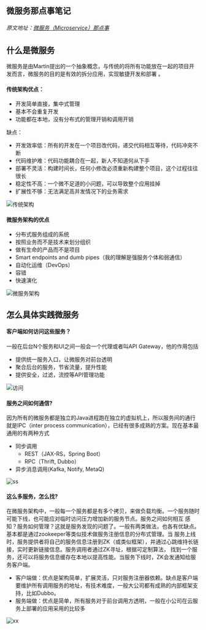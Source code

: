 ## 微服务那点事笔记

###### 原文地址：[微服务（Microservice）那点事](http://www.phperz.com/article/16/0122/185309.html)

## 什么是微服务

微服务是由Martin提出的一个抽象概念，与传统的将所有功能放在一起的项目开发而言，微服务的目的是有效的拆分应用，实现敏捷开发和部署 。

#### **传统架构**优点：

* 开发简单直接，集中式管理
* 基本不会重复开发
* 功能都在本地，没有分布式的管理开销和调用开销

缺点：

* 开发效率低：所有的开发在一个项目改代码，递交代码相互等待，代码冲突不断
* 代码维护难：代码功能耦合在一起，新人不知道何从下手
* 部署不灵活：构建时间长，任何小修改必须重新构建整个项目，这个过程往往很长
* 稳定性不高：一个微不足道的小问题，可以导致整个应用挂掉
* 扩展性不够：无法满足高并发情况下的业务需求

![传统架构](https://raw.githubusercontent.com/chuzhaoxing/study_notes/master/assets/1453429877_3007.png)

#### 微服务架构的优点

* 分布式服务组成的系统
* 按照业务而不是技术来划分组织
* 做有生命的产品而不是项目
* Smart endpoints and dumb pipes（我的理解是强服务个体和弱通信）
* 自动化运维（DevOps）
* 容错
* 快速演化

![微服务架构](https://raw.githubusercontent.com/chuzhaoxing/study_notes/master/assets/1453429877_4861.png)



## 怎么具体实践微服务

#### 客户端如何访问这些服务？

一般在后台N个服务和UI之间一般会一个代理或者叫API Gateway，他的作用包括

* 提供统一服务入口，让微服务对前台透明
* 聚合后台的服务，节省流量，提升性能
* 提供安全，过滤，流控等API管理功能



![访问](https://raw.githubusercontent.com/chuzhaoxing/study_notes/master/assets/1453429877_6492.png)



#### 服务之间如何通信?

因为所有的微服务都是独立的Java进程跑在独立的虚拟机上，所以服务间的通行就是IPC（inter process communication），已经有很多成熟的方案。现在基本最通用的有两种方式

* 同步调用
  * REST（JAX-RS，Spring Boot）
  * RPC（Thrift, Dubbo）
* 异步消息调用(Kafka, Notify, MetaQ)

![ss](https://raw.githubusercontent.com/chuzhaoxing/study_notes/master/assets/1453429877_5022.png)

#### 这么多服务，怎么找?

在微服务架构中，一般每一个服务都是有多个拷贝，来做负载均衡。一个服务随时可能下线，也可能应对临时访问压力增加新的服务节点。服务之间如何相互 感知？服务如何管理？这就是服务发现的问题了。一般有两类做法，也各有优缺点。基本都是通过zookeeper等类似技术做服务注册信息的分布式管理。当 服务上线时，服务提供者将自己的服务信息注册到ZK（或类似框架），并通过心跳维持长链接，实时更新链接信息。服务调用者通过ZK寻址，根据可定制算法， 找到一个服务，还可以将服务信息缓存在本地以提高性能。当服务下线时，ZK会发通知给服务客户端。

* 客户端做：优点是架构简单，扩展灵活，只对服务注册器依赖。缺点是客户端要维护所有调用服务的地址，有技术难度，一般大公司都有成熟的内部框架支持，比如Dubbo。
* 服务端做：优点是简单，所有服务对于前台调用方透明，一般在小公司在云服务上部署的应用采用的比较多

![xx](https://raw.githubusercontent.com/chuzhaoxing/study_notes/master/assets/1453429877_5605.png)



